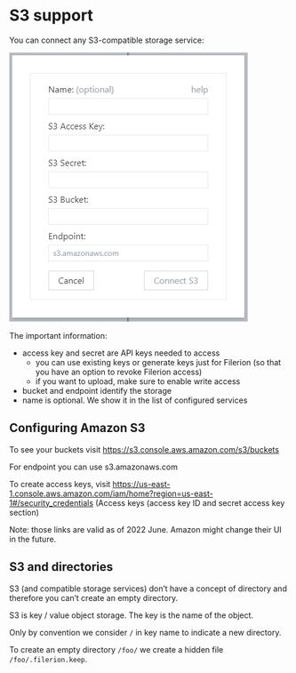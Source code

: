 # S3 support

You can connect any S3-compatible storage service:

![S3 config](./s3-config.png)

The important information:
* access key and secret are API keys needed to access
  * you can use existing keys or generate keys just for Filerion (so that you have an option to revoke Filerion access)
  * if you want to upload, make sure to enable write access
* bucket and endpoint identify the storage
* name is optional. We show it in the list of configured services

## Configuring Amazon S3
To see your buckets visit https://s3.console.aws.amazon.com/s3/buckets

For endpoint you can use s3.amazonaws.com 

To create access keys, visit https://us-east-1.console.aws.amazon.com/iam/home?region=us-east-1#/security_credentials (Access keys (access key ID and secret access key
 section)

Note: those links are valid as of 2022 June. Amazon might change their UI in the future.

## S3 and directories

S3 (and compatible storage services) don’t have a concept of directory and therefore you can’t create an empty directory.

S3 is key / value object storage. The key is the name of the object.

Only by convention we consider `/` in key name to indicate a new directory.

To create an empty directory `/foo/` we create a hidden file `/foo/.filerion.keep`.

